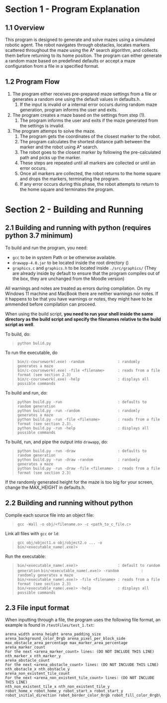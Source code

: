 # Section 1 - Program Explanation

## 1.1 Overview

This program is designed to generate and solve mazes using a simulated robotic agent. The robot navigates through obstacles, locates markers scattered throughout the maze using the A\* search algorithm, and collects them before returning to its home position. The program can either generate a random maze based on predefined defaults or accept a maze configuration from a file in a specified format.

## 1.2 Program Flow

1. The program either receives pre-prepared maze settings from a file or generates a random one using the default values in defaults.h.
   1. If the input is invalid or a internal error occurs during random maze generation, program informs the user and exits.
2. The program creates a maze based on the settings from step (1).
   1. The program informs the user and exits if the maze generated from the settings is invalid.
3. The program attemps to solve the maze.
   1. The program gets the coordinates of the closest marker to the robot.
   2. The program calculates the shortest distance path between the marker and the robot using A\* search.
   3. The robot goes to the closest marker by following the pre-calculated path and picks up the marker.
   4. These steps are repeated until all markers are collected or until an error occurs.
   5. Once all markers are collected, the robot returns to the home square and drops the markers, terminating the program.
   6. If any error occurs during this phase, the robot attempts to return to the home square and terminates the program.

# Section 2 - Building and Running

## 2.1 Building and running with python (requires python 3.7 minimum)

To build and run the program, you need:

- `gcc` to be in system Path or be otherwise available.
- `drawapp-4.0.jar` to be located inside the root directory ()
- `graphics.c` and `graphics.h` to be located inside `./src/graphics/` (They are already inside by default to ensure that the program compiles out of the box, they are unchanged from the Moodle version)

All warnings and notes are treated as errors during compilation. On my Windows 11 machine and MacBook there are neither warnings nor notes. If it happens to be that you have warnings or notes, they might have to be ammended before compilation can proceed.

When using the build script, **you need to run your shell inside the same directory as the build script and specify the filenames relative to the build script as well**.

To build, do:

> `python bulid.py`

To run the executable, do

> `bin/c-coursework(.exe) -random               : randomly generates a maze`  
> `bin/c-coursework(.exe) -file <filename>      : reads from a file format (see section 2.3)`  
> `bin/c-coursework(.exe) -help                 : displays all possible commands`

To build and run, do:

> `python build.py -run                         : defaults to random generation`  
> `python build.py -run -random                 : randomly generates a maze`  
> `python build.py -run -file <filename>        : reads from a file format (see section 2.3).`  
> `python build.py -run -help                   : displays all possible commands`

To build, run, and pipe the output into `drawapp`, do:

> `python build.py -run -draw                   : defaults to random generation`  
> `python build.py -run -draw -random           : randomly generates a maze`  
> `python build.py -run -draw -file <filename>  : reads from a file format (see section 2.3)`

If the randomly generated height for the maze is too big for your screen, change the MAX_HEIGHT in defaults.h.

## 2.2 Building and running without python

Compile each source file into an object file:

> `gcc -Wall -o obj/<filename.o> -c <path_to_c_file.c>`

Link all files with `gcc` or `ld`:

> `gcc obj/object1.o obj/object2.o ... -o bin/<executable_name(.exe)>`

Run the executable:

> `bin/<executable_name(.exe)>                  : default to random generation`
> `bin/<executable_name(.exe)> -random          : randomly generates a maze`  
> `bin/<executable_name(.exe)> -file <filename> : reads from a file format (see section 2.3)`  
> `bin/<executable_name(.exe)> -help            : displays all possible commands`

## 2.3 File input format

When inputting through a file, the program uses the following file format, an example is found in `/testFiles/test_1.txt`:

```
arena_width arena_height arena_padding_size arena_background_color_0rgb arena_pixel_per_block_side max_obstacle_area_percentage max_marker_area_percentage
arena_marker_count
For the next <arena_marker_count> lines: (DO NOT INCLUDE THIS LINE)
nth_marker_x nth_marker_y
arena_obstacle_count
For the next <arena_obstacle_count> lines: (DO NOT INCLUDE THIS LINE)
nth_obstacle_x nth_obstacle_y
arena_non_existent_tile_count
For the next <arena_non_existent_tile_count> lines: (DO NOT INCLUDE THIS LINE)
nth_non_existent_tile_x nth_non_existent_tile_y
robot_home_x robot_home_y robot_start_x robot_start_y robot_initial_direction robot_border_color_0rgb robot_fill_color_0rgb\
```
